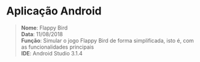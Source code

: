 # Aplicação Android

> __Nome__: Flappy Bird  
> __Data__: 11/08/2018  
> __Função__: Simular o jogo Flappy Bird de forma simplificada, isto é, com as funcionalidades principais  
> __IDE__: Android Studio 3.1.4
